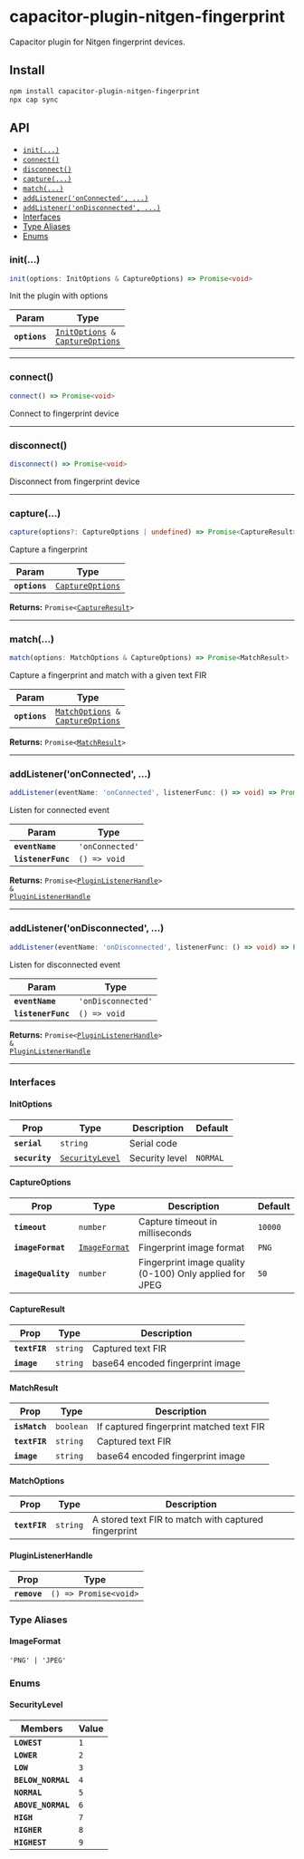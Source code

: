 # capacitor-plugin-nitgen-fingerprint

Capacitor plugin for Nitgen fingerprint devices.

## Install

```bash
npm install capacitor-plugin-nitgen-fingerprint
npx cap sync
```

## API

<docgen-index>

* [`init(...)`](#init)
* [`connect()`](#connect)
* [`disconnect()`](#disconnect)
* [`capture(...)`](#capture)
* [`match(...)`](#match)
* [`addListener('onConnected', ...)`](#addlisteneronconnected-)
* [`addListener('onDisconnected', ...)`](#addlistenerondisconnected-)
* [Interfaces](#interfaces)
* [Type Aliases](#type-aliases)
* [Enums](#enums)

</docgen-index>

<docgen-api>
<!--Update the source file JSDoc comments and rerun docgen to update the docs below-->

### init(...)

```typescript
init(options: InitOptions & CaptureOptions) => Promise<void>
```

Init the plugin with options

| Param         | Type                                                                                               |
| ------------- | -------------------------------------------------------------------------------------------------- |
| **`options`** | <code><a href="#initoptions">InitOptions</a> & <a href="#captureoptions">CaptureOptions</a></code> |

--------------------


### connect()

```typescript
connect() => Promise<void>
```

Connect to fingerprint device

--------------------


### disconnect()

```typescript
disconnect() => Promise<void>
```

Disconnect from fingerprint device

--------------------


### capture(...)

```typescript
capture(options?: CaptureOptions | undefined) => Promise<CaptureResult>
```

Capture a fingerprint

| Param         | Type                                                      |
| ------------- | --------------------------------------------------------- |
| **`options`** | <code><a href="#captureoptions">CaptureOptions</a></code> |

**Returns:** <code>Promise&lt;<a href="#captureresult">CaptureResult</a>&gt;</code>

--------------------


### match(...)

```typescript
match(options: MatchOptions & CaptureOptions) => Promise<MatchResult>
```

Capture a fingerprint and match with a given text FIR

| Param         | Type                                                                                                 |
| ------------- | ---------------------------------------------------------------------------------------------------- |
| **`options`** | <code><a href="#matchoptions">MatchOptions</a> & <a href="#captureoptions">CaptureOptions</a></code> |

**Returns:** <code>Promise&lt;<a href="#matchresult">MatchResult</a>&gt;</code>

--------------------


### addListener('onConnected', ...)

```typescript
addListener(eventName: 'onConnected', listenerFunc: () => void) => Promise<PluginListenerHandle> & PluginListenerHandle
```

Listen for connected event

| Param              | Type                       |
| ------------------ | -------------------------- |
| **`eventName`**    | <code>'onConnected'</code> |
| **`listenerFunc`** | <code>() =&gt; void</code> |

**Returns:** <code>Promise&lt;<a href="#pluginlistenerhandle">PluginListenerHandle</a>&gt; & <a href="#pluginlistenerhandle">PluginListenerHandle</a></code>

--------------------


### addListener('onDisconnected', ...)

```typescript
addListener(eventName: 'onDisconnected', listenerFunc: () => void) => Promise<PluginListenerHandle> & PluginListenerHandle
```

Listen for disconnected event

| Param              | Type                          |
| ------------------ | ----------------------------- |
| **`eventName`**    | <code>'onDisconnected'</code> |
| **`listenerFunc`** | <code>() =&gt; void</code>    |

**Returns:** <code>Promise&lt;<a href="#pluginlistenerhandle">PluginListenerHandle</a>&gt; & <a href="#pluginlistenerhandle">PluginListenerHandle</a></code>

--------------------


### Interfaces


#### InitOptions

| Prop           | Type                                                    | Description    | Default             |
| -------------- | ------------------------------------------------------- | -------------- | ------------------- |
| **`serial`**   | <code>string</code>                                     | Serial code    |                     |
| **`security`** | <code><a href="#securitylevel">SecurityLevel</a></code> | Security level | <code>NORMAL</code> |


#### CaptureOptions

| Prop               | Type                                                | Description                                             | Default            |
| ------------------ | --------------------------------------------------- | ------------------------------------------------------- | ------------------ |
| **`timeout`**      | <code>number</code>                                 | Capture timeout in milliseconds                         | <code>10000</code> |
| **`imageFormat`**  | <code><a href="#imageformat">ImageFormat</a></code> | Fingerprint image format                                | <code>PNG</code>   |
| **`imageQuality`** | <code>number</code>                                 | Fingerprint image quality (0-100) Only applied for JPEG | <code>50</code>    |


#### CaptureResult

| Prop          | Type                | Description                      |
| ------------- | ------------------- | -------------------------------- |
| **`textFIR`** | <code>string</code> | Captured text FIR                |
| **`image`**   | <code>string</code> | base64 encoded fingerprint image |


#### MatchResult

| Prop          | Type                 | Description                              |
| ------------- | -------------------- | ---------------------------------------- |
| **`isMatch`** | <code>boolean</code> | If captured fingerprint matched text FIR |
| **`textFIR`** | <code>string</code>  | Captured text FIR                        |
| **`image`**   | <code>string</code>  | base64 encoded fingerprint image         |


#### MatchOptions

| Prop          | Type                | Description                                          |
| ------------- | ------------------- | ---------------------------------------------------- |
| **`textFIR`** | <code>string</code> | A stored text FIR to match with captured fingerprint |


#### PluginListenerHandle

| Prop         | Type                                      |
| ------------ | ----------------------------------------- |
| **`remove`** | <code>() =&gt; Promise&lt;void&gt;</code> |


### Type Aliases


#### ImageFormat

<code>'PNG' | 'JPEG'</code>


### Enums


#### SecurityLevel

| Members            | Value          |
| ------------------ | -------------- |
| **`LOWEST`**       | <code>1</code> |
| **`LOWER`**        | <code>2</code> |
| **`LOW`**          | <code>3</code> |
| **`BELOW_NORMAL`** | <code>4</code> |
| **`NORMAL`**       | <code>5</code> |
| **`ABOVE_NORMAL`** | <code>6</code> |
| **`HIGH`**         | <code>7</code> |
| **`HIGHER`**       | <code>8</code> |
| **`HIGHEST`**      | <code>9</code> |

</docgen-api>
